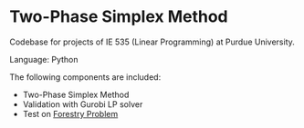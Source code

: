 # Two-Phase Simplex Method

Codebase for projects of IE 535 (Linear Programming) at Purdue University.

Language: Python

The following components are included:
- Two-Phase Simplex Method
- Validation with Gurobi LP solver
- Test on [Forestry Problem](https://sites.math.washington.edu/~burke/crs/407/models/m13.html)
